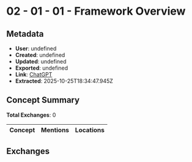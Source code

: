 # **02 - 01 - 01 - Framework Overview**

## Metadata

- **User**: undefined
- **Created**: undefined
- **Updated**: undefined
- **Exported**: undefined
- **Link**: [ChatGPT](undefined)
- **Extracted**: 2025-10-25T18:34:47.945Z

## Concept Summary

**Total Exchanges**: 0

| Concept | Mentions | Locations |
|---------|----------|----------|

## Exchanges

